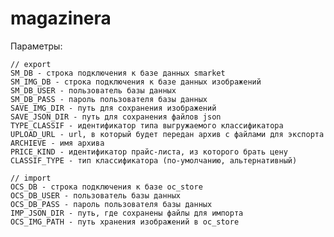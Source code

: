# magazinera

Параметры:

    // export
    SM_DB - строка подключения к базе данных smarket
    SM_IMG_DB - строка подключения к базе данных изображений
    SM_DB_USER - пользователь базы данных
    SM_DB_PASS - пароль пользователя базы данных
    SAVE_IMG_DIR - путь для сохранения изображений
    SAVE_JSON_DIR - путь для сохранения файлов json
    TYPE_CLASSIF - идентификатор типа выгружаемого классификатора
    UPLOAD_URL - url, в который будет передан архив с файлами для экспорта
    ARCHIEVE - имя архива
    PRICE_KIND - идентификатор прайс-листа, из которого брать цену
    CLASSIF_TYPE - тип классификатора (по-умолчанию, альтернативный)

    // import
    OCS_DB - строка подключения к базе oc_store
    OCS_DB_USER - пользователь базы данных
    OCS_DB_PASS - пароль пользователя базы данных
    IMP_JSON_DIR - путь, где сохранены файлы для импорта
    OCS_IMG_PATH - путь хранения изображений в oc_store